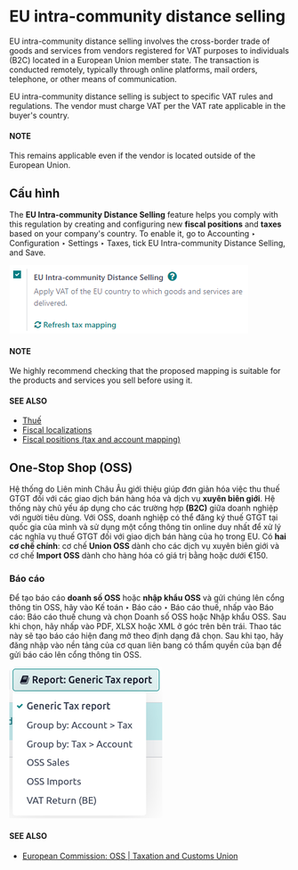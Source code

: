 # EU intra-community distance selling

EU intra-community distance selling involves the cross-border trade of goods and services from
vendors registered for VAT purposes to individuals (B2C) located in a European Union member state.
The transaction is conducted remotely, typically through online platforms, mail orders, telephone,
or other means of communication.

EU intra-community distance selling is subject to specific VAT rules and regulations. The vendor
must charge VAT per the VAT rate applicable in the buyer's country.

#### NOTE
This remains applicable even if the vendor is located outside of the European Union.

## Cấu hình

The **EU Intra-community Distance Selling** feature helps you comply with this regulation by
creating and configuring new **fiscal positions** and **taxes** based on your company's country. To
enable it, go to Accounting ‣ Configuration ‣ Settings ‣ Taxes, tick
EU Intra-community Distance Selling, and Save.

![EU intra-community Distance Selling feature in Odoo Accounting settings](../../../../.gitbook/assets/enable-feature.png)

#### NOTE
We highly recommend checking that the proposed mapping is suitable for the products and services
you sell before using it.

#### SEE ALSO
- [Thuế](applications/finance/accounting/taxes.md)
- [Fiscal localizations](applications/finance/fiscal_localizations.md)
- [Fiscal positions (tax and account mapping)](applications/finance/accounting/taxes/fiscal_positions.md)

## One-Stop Shop (OSS)

Hệ thống  do Liên minh Châu Âu giới thiệu giúp đơn giản hóa việc thu thuế GTGT đối với các giao dịch bán hàng hóa và dịch vụ **xuyên biên giới**. Hệ thống này chủ yếu áp dụng cho các trường hợp **(B2C)** giữa doanh nghiệp với người tiêu dùng. Với OSS, doanh nghiệp có thể đăng ký thuế GTGT tại quốc gia của mình và sử dụng một cổng thông tin online duy nhất để xử lý các nghĩa vụ thuế GTGT đối với giao dịch bán hàng của họ trong EU. Có **hai cơ chế chính**: cơ chế **Union OSS** dành cho các dịch vụ xuyên biên giới và cơ chế **Import OSS** dành cho hàng hóa có giá trị bằng hoặc dưới €150.

### Báo cáo

Để tạo báo cáo **doanh số OSS** hoặc **nhập khẩu OSS** và gửi chúng lên cổng thông tin OSS, hãy vào Kế toán ‣ Báo cáo ‣ Báo cáo thuế, nhấp vào Báo cáo: Báo cáo thuế chung và chọn Doanh số OSS hoặc Nhập khẩu OSS. Sau khi chọn, hãy nhấp vào PDF, XLSX hoặc XML ở góc trên bên trái. Thao tác này sẽ tạo báo cáo hiện đang mở theo định dạng đã chọn. Sau khi tạo, hãy đăng nhập vào nền tảng của cơ quan liên bang có thẩm quyền của bạn để gửi báo cáo lên cổng thông tin OSS.

![OSS reports view](../../../../.gitbook/assets/oss-report.png)

#### SEE ALSO
- [European Commission: OSS | Taxation and Customs Union](https://ec.europa.eu/taxation_customs/business/vat/oss_en)
